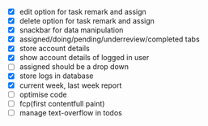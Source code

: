 - [x] edit option for task remark and assign
- [x] delete option for task remark and assign
- [x] snackbar for data manipulation
- [x] assigned/doing/pending/underreview/completed tabs
- [x] store account details
- [x] show account details of logged in user
- [ ] assigned should be a drop down
- [x] store logs in database
- [x] current week, last week report
- [ ] optimise code
- [ ] fcp(first contentfull paint)
- [ ] manage text-overflow in todos